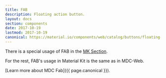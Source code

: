 ```yaml
---
title: FAB
description: Floating action button.
layout: docs
section: components
date: 2017-10-19
lastmod: 2017-10-19
canonical: https://material.io/components/web/catalog/buttons/floating-action-buttons/
---
```


There is a special usage of FAB in the [MK Section](../section/).

For the rest, FAB's usage in Material Kit is the same as in MDC-Web.

[Learn more about MDC Fab]({{ page.canonical }}).
